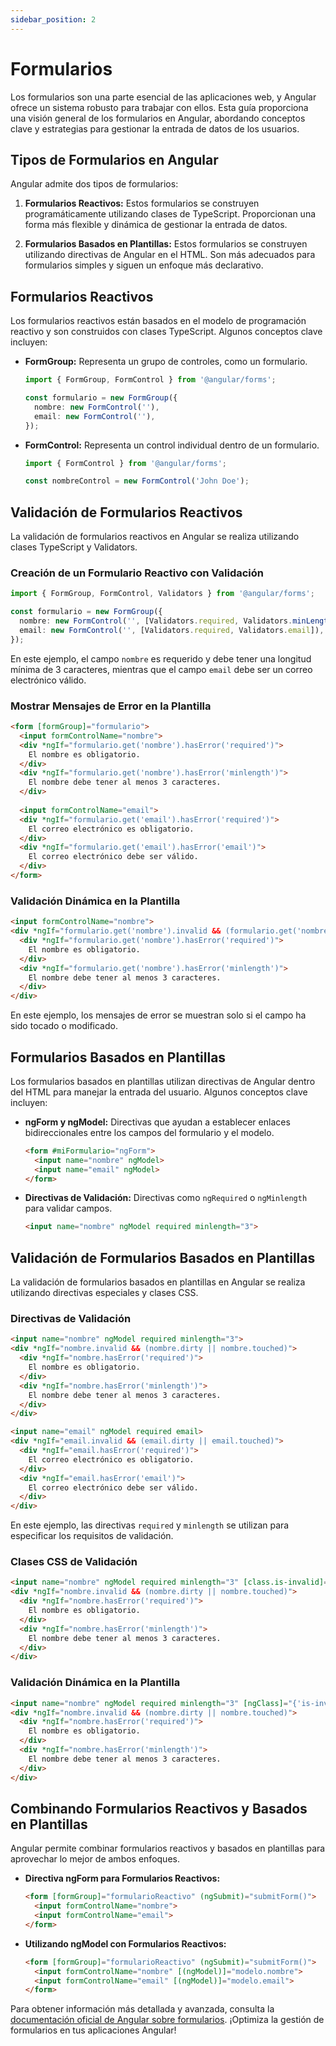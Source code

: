 ```yaml
---
sidebar_position: 2
---
```


# Formularios

Los formularios son una parte esencial de las aplicaciones web, y Angular ofrece un sistema robusto para trabajar con ellos. Esta guía proporciona una visión general de los formularios en Angular, abordando conceptos clave y estrategias para gestionar la entrada de datos de los usuarios.

## Tipos de Formularios en Angular

Angular admite dos tipos de formularios:

1. **Formularios Reactivos:** Estos formularios se construyen programáticamente utilizando clases de TypeScript. Proporcionan una forma más flexible y dinámica de gestionar la entrada de datos.

2. **Formularios Basados en Plantillas:** Estos formularios se construyen utilizando directivas de Angular en el HTML. Son más adecuados para formularios simples y siguen un enfoque más declarativo.

## Formularios Reactivos

Los formularios reactivos están basados en el modelo de programación reactivo y son construidos con clases TypeScript. Algunos conceptos clave incluyen:

- **FormGroup:** Representa un grupo de controles, como un formulario.
  
  ```typescript
  import { FormGroup, FormControl } from '@angular/forms';

  const formulario = new FormGroup({
    nombre: new FormControl(''),
    email: new FormControl(''),
  });
  ```

- **FormControl:** Representa un control individual dentro de un formulario.
  
  ```typescript
  import { FormControl } from '@angular/forms';

  const nombreControl = new FormControl('John Doe');
  ```

## Validación de Formularios Reactivos

La validación de formularios reactivos en Angular se realiza utilizando clases TypeScript y Validators.

### Creación de un Formulario Reactivo con Validación

```typescript
import { FormGroup, FormControl, Validators } from '@angular/forms';

const formulario = new FormGroup({
  nombre: new FormControl('', [Validators.required, Validators.minLength(3)]),
  email: new FormControl('', [Validators.required, Validators.email]),
});
```

En este ejemplo, el campo `nombre` es requerido y debe tener una longitud mínima de 3 caracteres, mientras que el campo `email` debe ser un correo electrónico válido.

### Mostrar Mensajes de Error en la Plantilla

```html
<form [formGroup]="formulario">
  <input formControlName="nombre">
  <div *ngIf="formulario.get('nombre').hasError('required')">
    El nombre es obligatorio.
  </div>
  <div *ngIf="formulario.get('nombre').hasError('minlength')">
    El nombre debe tener al menos 3 caracteres.
  </div>
  
  <input formControlName="email">
  <div *ngIf="formulario.get('email').hasError('required')">
    El correo electrónico es obligatorio.
  </div>
  <div *ngIf="formulario.get('email').hasError('email')">
    El correo electrónico debe ser válido.
  </div>
</form>
```

### Validación Dinámica en la Plantilla

```html
<input formControlName="nombre">
<div *ngIf="formulario.get('nombre').invalid && (formulario.get('nombre').dirty || formulario.get('nombre').touched)">
  <div *ngIf="formulario.get('nombre').hasError('required')">
    El nombre es obligatorio.
  </div>
  <div *ngIf="formulario.get('nombre').hasError('minlength')">
    El nombre debe tener al menos 3 caracteres.
  </div>
</div>
```

En este ejemplo, los mensajes de error se muestran solo si el campo ha sido tocado o modificado.

## Formularios Basados en Plantillas

Los formularios basados en plantillas utilizan directivas de Angular dentro del HTML para manejar la entrada del usuario. Algunos conceptos clave incluyen:

- **ngForm y ngModel:** Directivas que ayudan a establecer enlaces bidireccionales entre los campos del formulario y el modelo.

  ```html
  <form #miFormulario="ngForm">
    <input name="nombre" ngModel>
    <input name="email" ngModel>
  </form>
  ```

- **Directivas de Validación:** Directivas como `ngRequired` o `ngMinlength` para validar campos.

  ```html
  <input name="nombre" ngModel required minlength="3">
  ```

## Validación de Formularios Basados en Plantillas

La validación de formularios basados en plantillas en Angular se realiza utilizando directivas especiales y clases CSS.

### Directivas de Validación

```html
<input name="nombre" ngModel required minlength="3">
<div *ngIf="nombre.invalid && (nombre.dirty || nombre.touched)">
  <div *ngIf="nombre.hasError('required')">
    El nombre es obligatorio.
  </div>
  <div *ngIf="nombre.hasError('minlength')">
    El nombre debe tener al menos 3 caracteres.
  </div>
</div>

<input name="email" ngModel required email>
<div *ngIf="email.invalid && (email.dirty || email.touched)">
  <div *ngIf="email.hasError('required')">
    El correo electrónico es obligatorio.
  </div>
  <div *ngIf="email.hasError('email')">
    El correo electrónico debe ser válido.
  </div>
</div>
```

En este ejemplo, las directivas `required` y `minlength` se utilizan para especificar los requisitos de validación.

### Clases CSS de Validación

```html
<input name="nombre" ngModel required minlength="3" [class.is-invalid]="nombre.invalid && (nombre.dirty || nombre.touched)">
<div *ngIf="nombre.invalid && (nombre.dirty || nombre.touched)">
  <div *ngIf="nombre.hasError('required')">
    El nombre es obligatorio.
  </div>
  <div *ngIf="nombre.hasError('minlength')">
    El nombre debe tener al menos 3 caracteres.
  </div>
</div>
```

### Validación Dinámica en la Plantilla

```html
<input name="nombre" ngModel required minlength="3" [ngClass]="{'is-invalid': nombre.invalid && (nombre.dirty || nombre.touched)}">
<div *ngIf="nombre.invalid && (nombre.dirty || nombre.touched)">
  <div *ngIf="nombre.hasError('required')">
    El nombre es obligatorio.
  </div>
  <div *ngIf="nombre.hasError('minlength')">
    El nombre debe tener al menos 3 caracteres.
  </div>
</div>
```


## Combinando Formularios Reactivos y Basados en Plantillas

Angular permite combinar formularios reactivos y basados en plantillas para aprovechar lo mejor de ambos enfoques.

- **Directiva ngForm para Formularios Reactivos:**
  
  ```html
  <form [formGroup]="formularioReactivo" (ngSubmit)="submitForm()">
    <input formControlName="nombre">
    <input formControlName="email">
  </form>
  ```

- **Utilizando ngModel con Formularios Reactivos:**
  
  ```html
  <form [formGroup]="formularioReactivo" (ngSubmit)="submitForm()">
    <input formControlName="nombre" [(ngModel)]="modelo.nombre">
    <input formControlName="email" [(ngModel)]="modelo.email">
  </form>
  ```

Para obtener información más detallada y avanzada, consulta la [documentación oficial de Angular sobre formularios](https://angular.io/guide/forms-overview). ¡Optimiza la gestión de formularios en tus aplicaciones Angular!